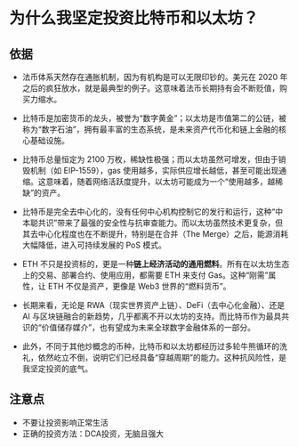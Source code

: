 # 为什么我坚定投资比特币和以太坊？
## 依据
- 法币体系天然存在通胀机制，因为有机构是可以无限印钞的。美元在 2020 年之后的疯狂放水，就是最典型的例子。这意味着法币长期持有会不断贬值，购买力缩水。

- 比特币是加密货币的龙头，被誉为“数字黄金”；以太坊是市值第二的公链，被称为“数字石油”，拥有最丰富的生态系统，是未来资产代币化和链上金融的核心基础设施。

- 比特币总量恒定为 2100 万枚，稀缺性极强；而以太坊虽然可增发，但由于销毁机制（如 EIP-1559），gas 使用越多，实际供应增长越低，甚至可能出现通缩。这意味着，随着网络活跃度提升，以太坊可能成为一个“使用越多，越稀缺”的资产。

- 比特币是完全去中心化的，没有任何中心机构控制它的发行和运行，这种“中本聪共识”带来了最强的安全性与抗审查能力。而以太坊虽然技术更复杂，但其去中心化程度也在不断提升，特别是在合并（The Merge）之后，能源消耗大幅降低，进入可持续发展的 PoS 模式。

- ETH 不只是投资标的，更是一种**链上经济活动的通用燃料**。所有在以太坊生态上的交易、部署合约、使用应用，都需要 ETH 来支付 Gas。这种“刚需”属性，让 ETH 不仅是资产，更像是 Web3 世界的“燃料货币”。

- 长期来看，无论是 RWA（现实世界资产上链）、DeFi（去中心化金融）、还是 AI 与区块链融合的新趋势，几乎都离不开以太坊的支持。而比特币作为最具共识的“价值储存媒介”，也有望成为未来全球数字金融体系的一部分。

- 此外，不同于其他炒概念的币种，比特币和以太坊都经历过多轮牛熊循环的洗礼，依然屹立不倒，说明它们已经具备“穿越周期”的能力。这种抗风险性，是我坚定投资的底气。

## 注意点

+ 不要让投资影响正常生活
+ 正确的投资方法：DCA投资，无脑且强大

